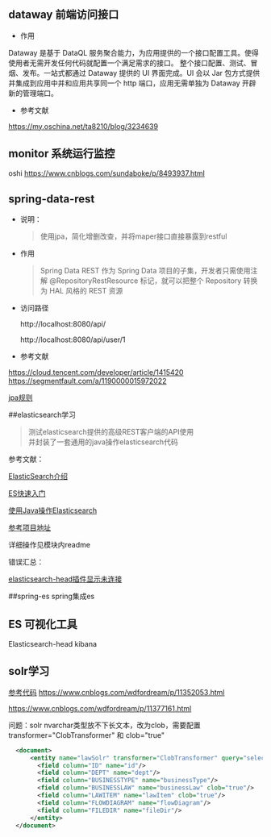 #
## dataway 前端访问接口
* 作用

 Dataway 是基于 DataQL 服务聚合能力，为应用提供的一个接口配置工具。使得使用者无需开发任何代码就配置一个满足需求的接口。 整个接口配置、测试、冒烟、发布。一站式都通过 Dataway 提供的 UI 界面完成。UI 会以 Jar 包方式提供并集成到应用中并和应用共享同一个 http 端口，应用无需单独为 Dataway 开辟新的管理端口。
* 参考文献

https://my.oschina.net/ta8210/blog/3234639

## monitor 系统运行监控
oshi
https://www.cnblogs.com/sundaboke/p/8493937.html

## spring-data-rest 
* 说明：
   > 使用jpa，简化增删改查，并将maper接口直接暴露到restful
* 作用


  >Spring Data REST 作为 Spring Data 项目的子集，开发者只需使用注解 @RepositoryRestResource 标记，就可以把整个 Repository 转换为
 HAL 风格的 REST 资源
* 访问路径
   
   http://localhost:8080/api/
   
   http://localhost:8080/api/user/1
* 参考文献

https://cloud.tencent.com/developer/article/1415420
https://segmentfault.com/a/1190000015972022

[jpa规则](https://blog.csdn.net/xiang__liu/article/details/80900817)


##elasticsearch学习
> 测试elasticsearch提供的高级REST客户端的API使用  
  并封装了一套通用的java操作elasticsearch代码  

参考文献：

[ElasticSearch介绍](https://www.jianshu.com/p/403c9d5b1463)

[ES快速入门](https://www.jianshu.com/p/7d687c9dba4f)

[使用Java操作Elasticsearch](https://www.jianshu.com/p/871f33c2d515)

[参考项目地址](https://github.com/luohaipeng/es-java-api)

详细操作见模块内readme

错误汇总：

[elasticsearch-head插件显示未连接](https://blog.csdn.net/qq_27868061/article/details/82963771)



##spring-es spring集成es

## ES 可视化工具
Elasticsearch-head
kibana


## solr学习


[参考代码](https://github.com/DreamsChaser/solr-demo)
https://www.cnblogs.com/wdfordream/p/11352053.html

https://www.cnblogs.com/wdfordream/p/11377161.html

问题：solr nvarchar类型放不下长文本，改为clob，需要配置
transformer="ClobTransformer" 和 clob="true"
```xml
  <document>
      <entity name="lawSolr" transformer="ClobTransformer" query="select ID,DEPT,BUSINESSTYPE,BUSINESSLAW,LAWITEM,FLOWDIAGRAM,FILEDIR from LAW_SOLR">
        <field column="ID" name="id"/>
        <field column="DEPT" name="dept"/>
        <field column="BUSINESSTYPE" name="businessType"/>
        <field column="BUSINESSLAW" name="businessLaw" clob="true"/>
        <field column="LAWITEM" name="lawItem" clob="true"/>
        <field column="FLOWDIAGRAM" name="flowDiagram"/>
        <field column="FILEDIR" name="fileDir"/>
      </entity>
  </document>
```